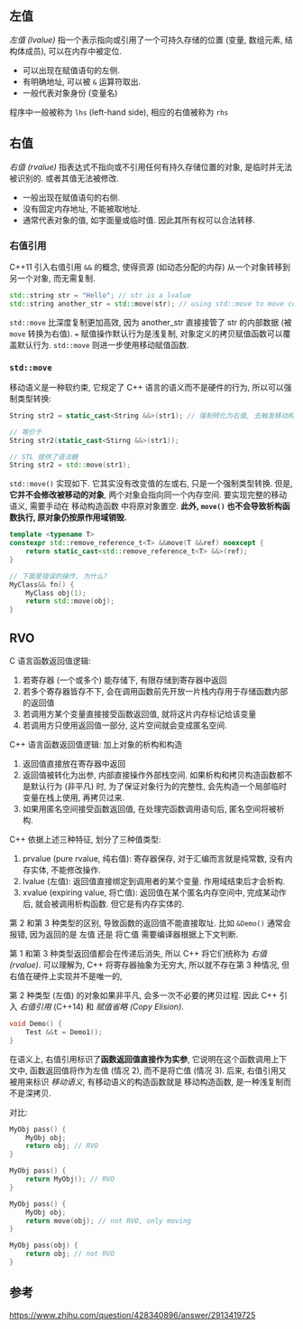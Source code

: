 ## 左值

*左值 (lvalue)* 指一个表示指向或引用了一个可持久存储的位置 (变量, 数组元素, 结构体成员), 可以在内存中被定位.

- 可以出现在赋值语句的左侧.
- 有明确地址, 可以被 `&` 运算符取出.
- 一般代表对象身份 (变量名)

程序中一般被称为 `lhs` (left-hand side), 相应的右值被称为 `rhs`

## 右值

*右值 (rvalue)* 指表达式不指向或不引用任何有持久存储位置的对象, 是临时并无法被识别的. 或者其值无法被修改.

- 一般出现在赋值语句的右侧.
- 没有固定内存地址, 不能被取地址.
- 通常代表对象的值, 如字面量或临时值. 因此其所有权可以合法转移.

### 右值引用

C++11 引入右值引用 `&&` 的概念, 使得资源 (如动态分配的内存) 从一个对象转移到另一个对象, 而无需复制.

```cpp
std::string str = "Hello"; // str is a lvalue
std::string another_str = std::move(str); // using std::move to move content of str to another_str 
```

`std::move` 比深度复制更加高效, 因为 another_str 直接接管了 str 的内部数据 (被 `move` 转换为右值). `=` 赋值操作默认行为是浅复制, 对象定义的拷贝赋值函数可以覆盖默认行为. `std::move` 则进一步使用移动赋值函数.

### `std::move`

移动语义是一种软约束, 它规定了 C++ 语言的语义而不是硬件的行为, 所以可以强制类型转换:

```cpp
String str2 = static_cast<String &&>(str1); // 强制转化为右值, 去触发移动构造函数

// 等价于 
String str2(static_cast<Stirng &&>(str1));

// STL 提供了语法糖
String str2 = std::move(str1);
```

`std::move()` 实现如下. 它其实没有改变值的左或右, 只是一个强制类型转换. 但是, **它并不会修改被移动的对象**, 两个对象会指向同一个内存空间. 要实现完整的移动语义, 需要手动在 移动构造函数 中将原对象置空. **此外, `move()` 也不会导致析构函数执行, 原对象仍按原作用域销毁.**

```cpp
template <typename T>
constexpr std::remove_reference_t<T> &&move(T &&ref) noexcept {
	return static_cast<std::remove_reference_t<T> &&>(ref);
}
```

```cpp
// 下面是错误的操作, 为什么?
MyClass&& fn() {
	MyClass obj(1);
	return std::move(obj);
}
```


## RVO

C 语言函数返回值逻辑:
1. 若寄存器 (一个或多个) 能存储下, 有限存储到寄存器中返回
2. 若多个寄存器皆存不下, 会在调用函数前先开放一片栈内存用于存储函数内部的返回值
3. 若调用方某个变量直接接受函数返回值, 就将这片内存标记给该变量
4. 若调用方只使用返回值一部分, 这片空间就会变成匿名空间.

C++ 语言函数返回值逻辑: 加上对象的析构和构造
1. 返回值直接放在寄存器中返回
2. 返回值被转化为出参, 内部直接操作外部栈空间. 如果析构和拷贝构造函数都不是默认行为 (非平凡) 时, 为了保证对象行为的完整性, 会先构造一个局部临时变量在栈上使用, 再拷贝过来.
3. 如果用匿名空间接受函数返回值, 在处理完函数调用语句后, 匿名空间将被析构.

C++ 依据上述三种特征, 划分了三种值类型:
1. prvalue (pure rvalue, 纯右值): 寄存器保存, 对于汇编而言就是纯常数, 没有内存实体, 不能修改操作.
2. lvalue (左值): 返回值直接绑定到调用者的某个变量. 作用域结束后才会析构.
3. xvalue (expiring value, 将亡值): 返回值在某个匿名内存空间中, 完成某动作后, 就会被调用析构函数. 但它是有内存实体的.

第 2 和第 3 种类型的区别, 导致函数的返回值不能直接取址. 比如 `&Demo()` 通常会报错, 因为返回的是 左值 还是 将亡值 需要编译器根据上下文判断. 

第 1 和第 3 种类型返回值都会在传递后消失, 所以 C++ 将它们统称为 *右值 (rvalue)*. 可以理解为, C++ 将寄存器抽象为无穷大, 所以就不存在第 3 种情况, 但右值在硬件上实现并不是唯一的, 

第 2 种类型 (左值) 的对象如果非平凡, 会多一次不必要的拷贝过程. 因此 C++ 引入 *右值引用* (C++14) 和 *赋值省略 (Copy Elision)*.

```cpp
void Demo() {
	Test &&t = Demo1();
}
```

在语义上, 右值引用标识了**函数返回值直接作为实参**, 它说明在这个函数调用上下文中, 函数返回值将作为左值 (情况 2), 而不是将亡值 (情况 3). 后来, 右值引用又被用来标识 *移动语义*, 有移动语义的构造函数就是 移动构造函数, 是一种浅复制而不是深拷贝. 

对比:

```cpp
MyObj pass() {
	MyObj obj;
	return obj; // RVO 
}

MyObj pass() {
	return MyObj(); // RVO
}

MyObj pass() {
	MyObj obj;
	return move(obj); // not RVO, only moving
}

MyObj pass(obj) {
	return obj; // not RVO
}
```

## 参考

https://www.zhihu.com/question/428340896/answer/2913419725

